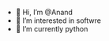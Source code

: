 - 👋 Hi, I’m @Anand
- 👀 I’m interested in softwre
- 🌱 I’m currently python

<!---
Anand0106/Anand0106 is a ✨ special ✨ repository because its `README.md` (this file) appears on your GitHub profile.
You can click the Preview link to take a look at your changes.
--->

